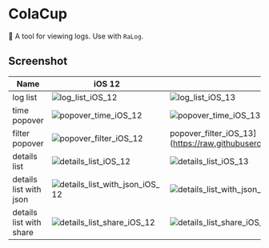 # ColaCup
🥤 A tool for viewing logs. Use with `RaLog`.

## Screenshot

| Name | iOS 12 | iOS 13 | iOS 14 |
| --- | --- | --- | --- |
| log list | ![log_list_iOS_12](https://raw.githubusercontent.com/rakuyoMo/ColaCup/master/Images/Screenshot/iOS12/log_list.png) | ![log_list_iOS_13](https://raw.githubusercontent.com/rakuyoMo/ColaCup/master/Images/Screenshot/iOS13/log_list.png) | ![log_list_iOS_14](https://raw.githubusercontent.com/rakuyoMo/ColaCup/master/Images/Screenshot/iOS14/log_list.png) |
| time popover | ![popover_time_iOS_12](https://raw.githubusercontent.com/rakuyoMo/ColaCup/master/Images/Screenshot/iOS12/popover_time.png) | ![popover_time_iOS_13](https://raw.githubusercontent.com/rakuyoMo/ColaCup/master/Images/Screenshot/iOS13/popover_time.png)  | ![popover_time_iOS_14](https://raw.githubusercontent.com/rakuyoMo/ColaCup/master/Images/Screenshot/iOS14/popover_time.png) |
| filter popover | ![popover_filter_iOS_12](https://raw.githubusercontent.com/rakuyoMo/ColaCup/master/Images/Screenshot/iOS12/popover_filter.png) | popover_filter_iOS_13](https://raw.githubusercontent.com/rakuyoMo/ColaCup/master/Images/Screenshot/iOS13/popover_filter.png) | ![popover_filter_iOS_14](https://raw.githubusercontent.com/rakuyoMo/ColaCup/master/Images/Screenshot/iOS14/popover_filter.png) |
| details list | ![details_list_iOS_12](https://raw.githubusercontent.com/rakuyoMo/ColaCup/master/Images/Screenshot/iOS12/details_list.png) | ![details_list_iOS_13](https://raw.githubusercontent.com/rakuyoMo/ColaCup/master/Images/Screenshot/iOS13/details_list.png) | ![details_list_iOS_14](https://raw.githubusercontent.com/rakuyoMo/ColaCup/master/Images/Screenshot/iOS14/details_list.png) |
| details list with json | ![details_list_with_json_iOS_12](https://raw.githubusercontent.com/rakuyoMo/ColaCup/master/Images/Screenshot/iOS12/details_list_with_json.png) | ![details_list_with_json_iOS_13](https://raw.githubusercontent.com/rakuyoMo/ColaCup/master/Images/Screenshot/iOS13/details_list_with_json.png) | ![details_list_with_json_iOS_14](https://raw.githubusercontent.com/rakuyoMo/ColaCup/master/Images/Screenshot/iOS14/details_list_with_json.png) |
| details list with share | ![details_list_share_iOS_12](https://raw.githubusercontent.com/rakuyoMo/ColaCup/master/Images/Screenshot/iOS12/details_list_share.png) | ![details_list_share_iOS_13](https://raw.githubusercontent.com/rakuyoMo/ColaCup/master/Images/Screenshot/iOS13/details_list_share.png) | ![details_list_share_iOS_14](https://raw.githubusercontent.com/rakuyoMo/ColaCup/master/Images/Screenshot/iOS14/details_list_share.png) |